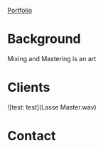 [Portfolio](portfolio.md)
# Background

Mixing and Mastering is an art

# Clients
![test: test](Lasse Master.wav)

# Contact
